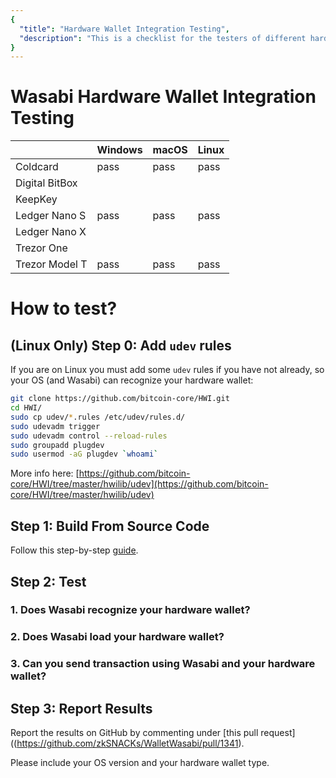 ```yaml
---
{
  "title": "Hardware Wallet Integration Testing",
  "description": "This is a checklist for the testers of different hardware wallets to ensure proper integration with off-line signing devices. This is the Wasabi documentation, an archive of knowledge about the open-source, non-custodial and privacy-focused Bitcoin wallet for desktop."
}
---
```




# Wasabi Hardware Wallet Integration Testing

|                | Windows | macOS     | Linux   |
|----------------|---------|---------|---------|
| Coldcard       | pass    | pass    | pass    |
| Digital BitBox |         |         |         |
| KeepKey        |         |         |         |
| Ledger Nano S  | pass    | pass    | pass    |
| Ledger Nano X  |          |         |         |
| Trezor One     |         |         |         |
| Trezor Model T | pass    | pass    | pass    |

# How to test?

## (Linux Only) Step 0: Add `udev` rules

If you are on Linux you must add some `udev` rules if you have not already, so your OS (and Wasabi) can recognize your hardware wallet:

```sh
git clone https://github.com/bitcoin-core/HWI.git
cd HWI/
sudo cp udev/*.rules /etc/udev/rules.d/
sudo udevadm trigger
sudo udevadm control --reload-rules
sudo groupadd plugdev
sudo usermod -aG plugdev `whoami`
```

More info here: [https://github.com/bitcoin-core/HWI/tree/master/hwilib/udev](https://github.com/bitcoin-core/HWI/tree/master/hwilib/udev)

## Step 1: Build From Source Code

Follow this step-by-step [guide](../using-wasabi/BuildSource.md).

## Step 2: Test

### 1. Does Wasabi recognize your hardware wallet?
### 2. Does Wasabi load your hardware wallet?
### 3. Can you send transaction using Wasabi and your hardware wallet?

## Step 3: Report Results

Report the results on GitHub by commenting under [this pull request]((https://github.com/zkSNACKs/WalletWasabi/pull/1341).

Please include your OS version and your hardware wallet type.
